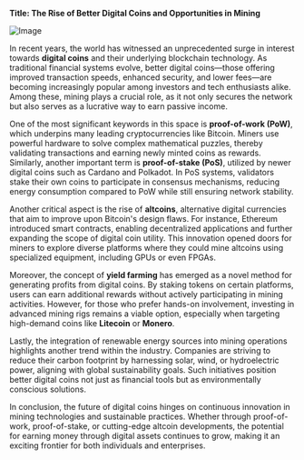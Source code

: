 **Title: The Rise of Better Digital Coins and Opportunities in Mining**

![Image](https://github.com/user-attachments/assets/31692037-0104-4703-abd1-696b6a7dd41b)

In recent years, the world has witnessed an unprecedented surge in interest towards **digital coins** and their underlying blockchain technology. As traditional financial systems evolve, better digital coins—those offering improved transaction speeds, enhanced security, and lower fees—are becoming increasingly popular among investors and tech enthusiasts alike. Among these, mining plays a crucial role, as it not only secures the network but also serves as a lucrative way to earn passive income.

One of the most significant keywords in this space is **proof-of-work (PoW)**, which underpins many leading cryptocurrencies like Bitcoin. Miners use powerful hardware to solve complex mathematical puzzles, thereby validating transactions and earning newly minted coins as rewards. Similarly, another important term is **proof-of-stake (PoS)**, utilized by newer digital coins such as Cardano and Polkadot. In PoS systems, validators stake their own coins to participate in consensus mechanisms, reducing energy consumption compared to PoW while still ensuring network stability.

Another critical aspect is the rise of **altcoins**, alternative digital currencies that aim to improve upon Bitcoin's design flaws. For instance, Ethereum introduced smart contracts, enabling decentralized applications and further expanding the scope of digital coin utility. This innovation opened doors for miners to explore diverse platforms where they could mine altcoins using specialized equipment, including GPUs or even FPGAs.

Moreover, the concept of **yield farming** has emerged as a novel method for generating profits from digital coins. By staking tokens on certain platforms, users can earn additional rewards without actively participating in mining activities. However, for those who prefer hands-on involvement, investing in advanced mining rigs remains a viable option, especially when targeting high-demand coins like **Litecoin** or **Monero**.

Lastly, the integration of renewable energy sources into mining operations highlights another trend within the industry. Companies are striving to reduce their carbon footprint by harnessing solar, wind, or hydroelectric power, aligning with global sustainability goals. Such initiatives position better digital coins not just as financial tools but as environmentally conscious solutions.

In conclusion, the future of digital coins hinges on continuous innovation in mining technologies and sustainable practices. Whether through proof-of-work, proof-of-stake, or cutting-edge altcoin developments, the potential for earning money through digital assets continues to grow, making it an exciting frontier for both individuals and enterprises.